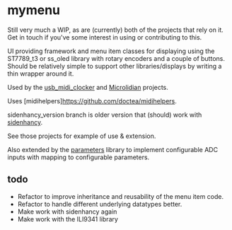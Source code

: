 # mymenu

Still very much a WIP, as are (currently) both of the projects that rely on it.  Get in touch if you've some interest in using or contributing to this.
 
UI providing framework and menu item classes for displaying using the ST7789_t3 or ss_oled library with rotary encoders and a couple of buttons.  Should be relatively simple to support other libraries/displays by writing a thin wrapper around it.

Used by the [usb_midi_clocker](https://github.com/doctea/usb_midi_clocker) and [Microlidian](https://github.com/doctea/Microlidian) projects.

Uses [midihelpers]https://github.com/doctea/midihelpers.

sidenhancy_version branch is older version that (should) work with [sidenhancy](https://github.com/doctea/sidenhancy).  

See those projects for example of use & extension.

Also extended by the [parameters](https://github.com/doctea/parameters) library to implement configurable ADC inputs with mapping to configurable parameters.

## todo

- Refactor to improve inheritance and reusability of the menu item code.
- Refactor to handle different underlying datatypes better.
- Make work with sidenhancy again
- Make work with the ILI9341 library
